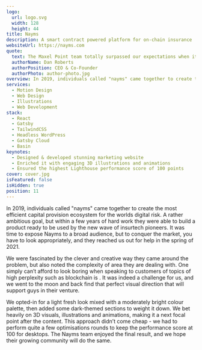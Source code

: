 ```yaml
---
logo:
  url: logo.svg
  width: 128
  height: 44
title: Nayms
description: A smart contract powered platform for on-chain insurance
websiteUrl: https://nayms.com
quote:
  text: The Maxel Point team totally surpassed our expectations when it came to both design and implementation for our new site. We’re looking to further work with their great team!
  authorName: Dan Roberts
  authorPosition: CEO & Co-Founder
  authorPhoto: author-photo.jpg
overview: In 2019, individuals called "nayms" came together to create the most efficient capital provision ecosystem for the worlds digital risk. A rather ambitious goal, but within a few years of hard work they were able to build a product ready to be used by the new wave of insurtech pioneers. It was time to expose Nayms to a broad audience, but to conquer the market, you have to look appropriately, and they reached us out for help in the spring of 2021.
services:
  - Motion Design
  - Web Design
  - Illustrations
  - Web Development
stack:
  - React
  - Gatsby
  - TailwindCSS
  - Headless WordPress
  - Gatsby Cloud
  - Basin
keynotes:
  - Designed & developed stunning marketing website
  - Enriched it with engaging 3D illustrations and animations
  - Ensured the highest Lighthouse performance score of 100 points
cover: cover.jpg
isFeatured: false
isHidden: true
position: 11
---
```


In 2019, individuals called "nayms" came together to create the most efficient capital provision ecosystem for the worlds digital risk. A rather ambitious goal, but within a few years of hard work they were able to build a product ready to be used by the new wave of insurtech pioneers. It was time to expose Nayms to a broad audience, but to conquer the market, you have to look appropriately, and they reached us out for help in the spring of 2021.

We were fascinated by the clever and creative way they came around the problem, but also noted the complexity of area they are dealing with. One simply can’t afford to look boring when speaking to customers of topics of high perplexity such as blockchain is . It was indeed a challenge for us, and we went to the moon and back find that perfect visual direction that will support guys in their venture.

We opted-in for a light fresh look mixed with a moderately bright colour palette, then added some dark-themed sections to weight it down. We bet heavily on 3D visuals, illustrations and animations, making it a next focal point after the content. This approach didn’t come cheap - we had to perform quite a few optimisations rounds to keep the performance score at 100 for desktops. The Nayms team enjoyed the final result, and we hope their growing community will do the same.
